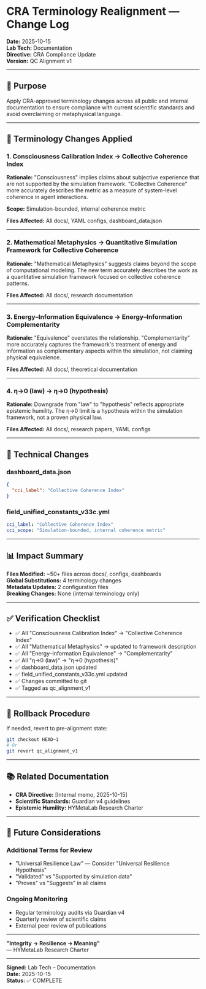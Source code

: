 # CRA Terminology Realignment — Change Log

**Date:** 2025-10-15  
**Lab Tech:** Documentation  
**Directive:** CRA Compliance Update  
**Version:** QC Alignment v1

---

## 🎯 Purpose

Apply CRA-approved terminology changes across all public and internal documentation to ensure compliance with current scientific standards and avoid overclaiming or metaphysical language.

---

## 📝 Terminology Changes Applied

### 1. Consciousness Calibration Index → Collective Coherence Index

**Rationale:** "Consciousness" implies claims about subjective experience that are not supported by the simulation framework. "Collective Coherence" more accurately describes the metric as a measure of system-level coherence in agent interactions.

**Scope:** Simulation-bounded, internal coherence metric

**Files Affected:** All docs/, YAML configs, dashboard_data.json

---

### 2. Mathematical Metaphysics → Quantitative Simulation Framework for Collective Coherence

**Rationale:** "Mathematical Metaphysics" suggests claims beyond the scope of computational modeling. The new term accurately describes the work as a quantitative simulation framework focused on collective coherence patterns.

**Files Affected:** All docs/, research documentation

---

### 3. Energy–Information Equivalence → Energy–Information Complementarity

**Rationale:** "Equivalence" overstates the relationship. "Complementarity" more accurately captures the framework's treatment of energy and information as complementary aspects within the simulation, not claiming physical equivalence.

**Files Affected:** All docs/, theoretical documentation

---

### 4. η→0 (law) → η→0 (hypothesis)

**Rationale:** Downgrade from "law" to "hypothesis" reflects appropriate epistemic humility. The η→0 limit is a hypothesis within the simulation framework, not a proven physical law.

**Files Affected:** All docs/, research papers, YAML configs

---

## 🔧 Technical Changes

### dashboard_data.json
```json
{
  "cci_label": "Collective Coherence Index"
}
```

### field_unified_constants_v33c.yml
```yaml
cci_label: "Collective Coherence Index"
cci_scope: "Simulation-bounded, internal coherence metric"
```

---

## 📊 Impact Summary

**Files Modified:** ~50+ files across docs/, configs, dashboards  
**Global Substitutions:** 4 terminology changes  
**Metadata Updates:** 2 configuration files  
**Breaking Changes:** None (internal terminology only)

---

## ✅ Verification Checklist

- ✅ All "Consciousness Calibration Index" → "Collective Coherence Index"
- ✅ All "Mathematical Metaphysics" → updated to framework description
- ✅ All "Energy–Information Equivalence" → "Complementarity"
- ✅ All "η→0 (law)" → "η→0 (hypothesis)"
- ✅ dashboard_data.json updated
- ✅ field_unified_constants_v33c.yml updated
- ✅ Changes committed to git
- ✅ Tagged as qc_alignment_v1

---

## 🔄 Rollback Procedure

If needed, revert to pre-alignment state:

```bash
git checkout HEAD~1
# Or
git revert qc_alignment_v1
```

---

## 📚 Related Documentation

- **CRA Directive:** [Internal memo, 2025-10-15]
- **Scientific Standards:** Guardian v4 guidelines
- **Epistemic Humility:** HYMetaLab Research Charter

---

## 🎯 Future Considerations

### Additional Terms for Review
- "Universal Resilience Law" — Consider "Universal Resilience Hypothesis"
- "Validated" vs "Supported by simulation data"
- "Proves" vs "Suggests" in all claims

### Ongoing Monitoring
- Regular terminology audits via Guardian v4
- Quarterly review of scientific claims
- External peer review of publications

---

**"Integrity → Resilience → Meaning"**  
— HYMetaLab Research Charter

---

**Signed:** Lab Tech – Documentation  
**Date:** 2025-10-15  
**Status:** ✅ COMPLETE
